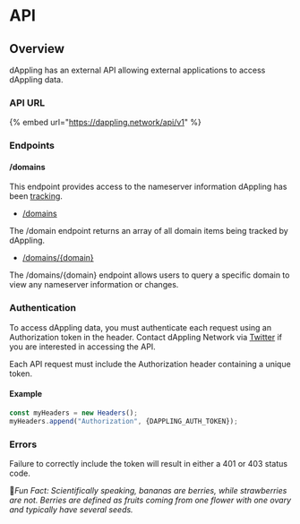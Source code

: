 # API

## Overview

dAppling has an external API allowing external applications to access dAppling data.

### API URL

{% embed url="https://dappling.network/api/v1" %}

### Endpoints

#### /domains

This endpoint provides access to the nameserver information dAppling has been [tracking](https://dappling.network/monitor).

* [/domains](domains.md)

The /domain endpoint returns an array of all domain items being tracked by dAppling.

* [/domains/{domain}](domains-domain.md)

The /domains/{domain} endpoint allows users to query a specific domain to view any nameserver information or changes.

### Authentication

To access dAppling data, you must authenticate each request using an Authorization token in the header. Contact dAppling Network via [Twitter](https://twitter.com/dApplingNetwork) if you are interested in accessing the API.

Each API request must include the Authorization header containing a unique token.

#### Example

```javascript
const myHeaders = new Headers();
myHeaders.append("Authorization", {DAPPLING_AUTH_TOKEN});
```

### Errors

Failure to correctly include the token will result in either a 401 or 403 status code.



:cactus:_Fun Fact: Scientifically speaking, bananas are berries, while strawberries are not. Berries are defined as fruits coming from one flower with one ovary and typically have several seeds._
